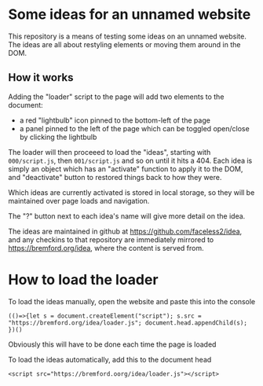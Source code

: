 # Some ideas for an unnamed website

This repository is a means of testing some ideas on an unnamed website.
The ideas are all about restyling elements or moving them around in the DOM.

## How it works
Adding the "loader" script to the page will add two elements to the document:
* a red "lightbulb" icon pinned to the bottom-left of the page
* a panel pinned to the left of the page which can be toggled open/close by clicking the lightbulb

The loader will then proceeed to load the "ideas", starting with `000/script.js`, then `001/script.js`
and so on until it hits a 404. Each idea is simply an object which has an "activate" function to apply
it to the DOM, and "deactivate" button to restored things back to how they were.

Which ideas are currently activated is stored in local storage, so they will be maintained over page
loads and navigation.

The "?" button next to each idea's name will give more detail on the idea.

The ideas are maintained in github at https://github.com/faceless2/idea, and any checkins to that
repository are immediately mirrored to https://bremford.org/idea, where the content is served from.


# How to load the loader
To load the ideas manually, open the website and paste this into the console
```
(()=>{let s = document.createElement("script"); s.src = "https://bremford.org/idea/loader.js"; document.head.appendChild(s); })()
```
Obviously this will have to be done each time the page is loaded

To load the ideas automatically, add this to the document head
```
<script src="https://bremford.oorg/idea/loader.js"></script>
```
